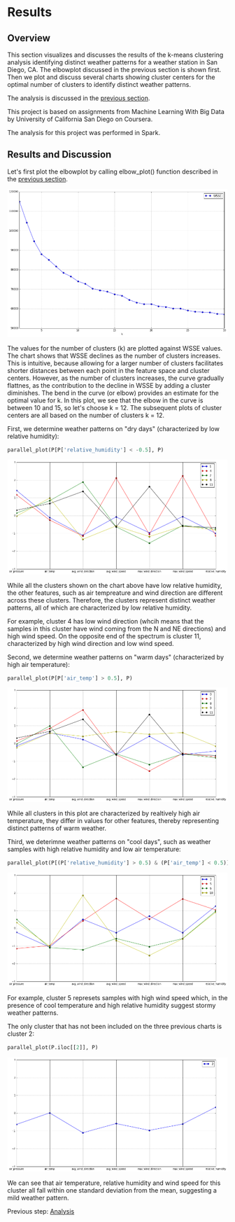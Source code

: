 # Results

## Overview

This section visualizes and discusses the results of the k-means clustering analysis identifying distinct weather patterns for a weather station in San Diego, CA. The elbowplot discussed in the previous section is shown first.  Then we plot and discuss several charts showing cluster centers for the optimal number of clusters to identify distinct weather patterns.

The analysis is discussed in the [previous section](https://eagronin.github.io/weather-clustering-spark-analyze/).

This project is based on assignments from Machine Learning With Big Data by University of California San Diego on Coursera.

The analysis for this project was performed in Spark.

## Results and Discussion

Let's first plot the elbowplot by calling elbow_plot() function described in the [previous section](https://eagronin.github.io/weather-clustering-spark-analyze/).

![](https://github.com/eagronin/weather-clustering-spark-report/blob/master/elbow-plot.png?raw=true)

The values for the number of clusters (k) are plotted against WSSE values.  The chart shows that WSSE declines as the number of clusters increases.  This is intuitive, because allowing for a larger number of clusters facilitates shorter distances between each point in the feature space and cluster centers.  However, as the number of clusters increases, the curve gradually flattnes, as the contribution to the decline in WSSE by adding a cluster diminishes. The bend in the curve (or elbow) provides an estimate for the optimal value for k.  In this plot, we see that the elbow in the curve is between 10 and 15, so let's choose k = 12. The subsequent plots of cluster centers are all based on the number of clusters k = 12.

First, we determine weather patterns on "dry days" (characterized by low relative humidity):

```python
parallel_plot(P[P['relative_humidity'] < -0.5], P)
```

![](https://github.com/eagronin/weather-clustering-spark-report/blob/master/parallel_plot_1.png?raw=true)

While all the clusters shown on the chart above have low relative humidity, the other features, such as air tempreature and wind direction are different across these clusters.  Therefore, the clusters represent distinct weather patterns, all of which are characterized by low relative humidity.

For example, cluster 4 has low wind direction (whcih means that the samples in this cluster have wind coming from the N and NE directions) and high wind speed.  On the opposite end of the spectrum is cluster 11, characterized by high wind direction and low wind speed.

Second, we determine weather patterns on "warm days" (characterized by high air temperature): 

```python
parallel_plot(P[P['air_temp'] > 0.5], P)
```

![](https://github.com/eagronin/weather-clustering-spark-report/blob/master/parallel_plot_2.png?raw=true)

While all clusters in this plot are characterized by realtively high air temperature, they differ in values for other features, thereby representing distinct patterns of warm weather.  

Third, we deterimne weather patterns on "cool days", such as weather samples with high relative humidity and low air temperature:

```python
parallel_plot(P[(P['relative_humidity'] > 0.5) & (P['air_temp'] < 0.5)], P)
```

![](https://github.com/eagronin/weather-clustering-spark-report/blob/master/parallel_plot_3.png?raw=true)

For example, cluster 5 represets samples with high wind speed which, in the presence of cool temperature and high relative humidity suggest stormy weather patterns.

The only cluster that has not been included on the three previous charts is cluster 2:

```python
parallel_plot(P.iloc[[2]], P)
```

![](https://github.com/eagronin/weather-clustering-spark-report/blob/master/parallel_plot_4.png?raw=true)

We can see that air temperature, relative humidity and wind speed for this cluster all fall within one standard deviation from the mean, suggesting a mild weather pattern.

Previous step: [Analysis](https://eagronin.github.io/weather-clustering-spark-analyze/)
